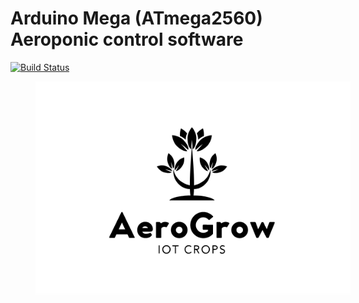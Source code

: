 # Arduino Mega (ATmega2560) Aeroponic control software

[![Build Status](https://travis-ci.org/DoYourFood/AeroGrow.svg?branch=master)](https://travis-ci.org/DoYourFood/AeroGrow)

<img src="https://github.com/DoYourFood/AeroGrow/raw/master/logo.png"
     alt="Aerogrow logo "
     style="float: left; margin-right: 10px; margin-bottom: 10px;margin-left:40px"
/>
